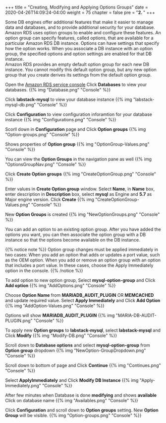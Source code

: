 +++
title = "Creating, Modifying and Applying Options Groups"
date = 2020-04-26T14:09:24-04:00
weight = 75
chapter = false
pre = "<b>2. </b>"
+++

<div>Some DB engines offer additional features that make it easier to manage data and databases, and to provide additional security for your database. Amazon RDS uses option groups to enable and configure these features. An option group can specify features, called options, that are available for a particular Amazon RDS DB instance. Options can have settings that specify how the option works. When you associate a DB instance with an option group, the specified options and option settings are enabled for that DB instance.</div>


<div>Amazon RDS provides an empty default option group for each new DB instance. You cannot modify this default option group, but any new option group that you create derives its settings from the default option group. </div>


Open the [Amazon RDS  service console](https://us-west-2.console.aws.amazon.com/rds/home?region=us-west-2)
Click **Databases** to view your databases. 
{{% img "Database.png" "Console" %}}

Click **labstack-mysql** to view your database instance
{{% img "labstack-mysql-db.png" "Console" %}} 

Click **Configuration** to view configuration inforamtion for your database instance
{{% img "Configurations.png" "Console" %}}

Scorll down in **Configuration** page and Click **Option groups**
{{% img "Option-groups.png" "Console" %}}

Shows properties of **Option group**
{{% img "OptionGroup-Values.png" "Console" %}}

You can view the **Option Groups** in the navigation pane as well
{{% img "OptionsGroupNav.png" "Console" %}}

Click **Create Option groups**
{{% img "CreateOptionGroup.png" "Console" %}}

Enter values in **Create Option group** window. Select **Name**, in **Name** box, enter description in **Description** box, select **mysql** as Engine and **5.7** as Major engine version. Click **Create**
{{% img "CreateOptionGroup-Values.png" "Console" %}}

New **Option Groups** is created
{{% img "NewOptionGroups.png" "Console" %}}

You can add an option to an existing option group. After you have added the options you want, you can then associate the option group with a DB instance so that the options become available on the DB instance.

{{% notice note %}}
Option group changes must be applied immediately in two cases:
When you add an option that adds or updates a port value, such as the OEM option.
When you add or remove an option group with an option that includes a port value.
In these cases, choose the Apply Immediately option in the console. 
{{% /notice %}}

To add option to new option group, Select **mysql-option-group** and Click **Add option**
{{% img "AddOptions.png" "Console" %}}

Choose **Option Name** from **MARIADB_AUDIT_PLUGIN** OR **MEMCACHED** and update required value. Select **Apply Immediately** and Click **Add Option**
{{% img "AddOption-Values.png" "Console" %}}

Options will show **MARIADB_AUDIT_PLUGIN**
{{% img "MARIA-DB-AUDIT-PLUGIN.png" "Console" %}}

To apply new **Option groups** to **labstack-mysql**, select **labstack-mysql** and Click **Modify**
{{% img "Modify-DB.png" "Console" %}}

Scroll down to **Database options** and select **mysql-option-group** from **Option group** dropdown
{{% img "NewOption-GroupDropdown.png" "Console" %}}

Scroll down to bottom of page and Click **Continue**
{{% img "Continues.png" "Console" %}}

Select **ApplyImmediately** and Click **Modify DB Instance**
{{% img "Apply-Immediately.png" "Console" %}}

After few minutes when Database is done **modifying** and shows **available** Click on database name 
{{% img "Availables.png" "Console" %}}

Click **Configuration** and scroll down to **Option groups** setting. New **Option Group** will be visible.
{{% img "Option-groups.png" "Console" %}}




